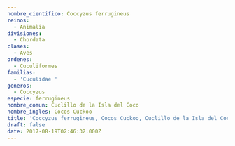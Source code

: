```yaml
---
nombre_cientifico: Coccyzus ferrugineus
reinos:
  - Animalia
divisiones:
  - Chordata
clases:
  - Aves
ordenes:
  - Cuculiformes
familias:
  - 'Cuculidae '
generos:
  - Coccyzus
especie: ferrugineus
nombre_comun: Cuclillo de la Isla del Coco
nombre_ingles: Cocos Cuckoo
title: 'Coccyzus ferrugineus, Cocos Cuckoo, Cuclillo de la Isla del Coco'
draft: false
date: 2017-08-19T02:46:32.000Z
---
```


